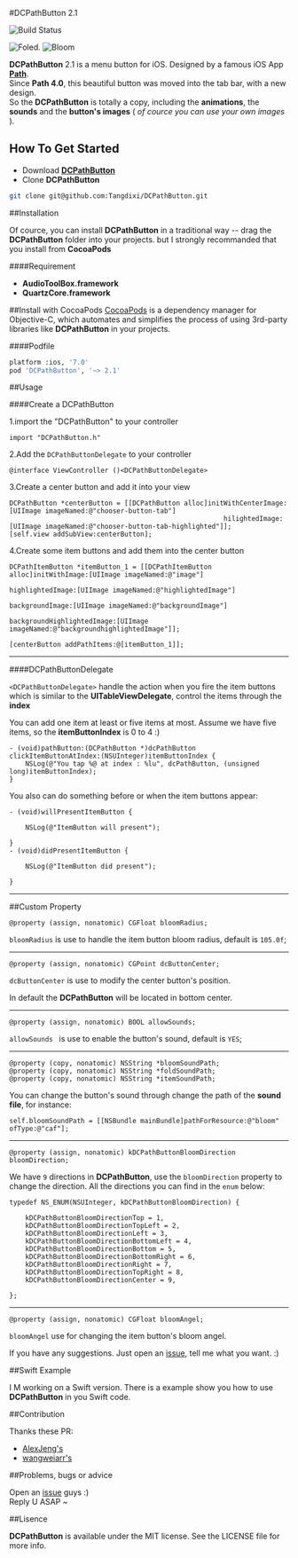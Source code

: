  
#DCPathButton 2.1 

![Build Status](https://api.travis-ci.org/Tangdixi/DCPathButton.svg?branch=master)

![Foled](https://raw.githubusercontent.com/Tangdixi/DCPathButton/master/ScreenShot/1.png).
![Bloom](https://raw.githubusercontent.com/Tangdixi/DCPathButton/master/ScreenShot/2.png) 

**DCPathButton** 2.1 is a menu button for iOS. Designed by a famous iOS App [**Path**](www.path.com).  
Since **Path 4.0**, this beautiful button was moved into the tab bar, with a new design.  
So the **DCPathButton** is totally a copy, including the **animations**, the **sounds** and the **button's images** ( *of cource you can use your own images* ).  

## How To Get Started  

- Download [**DCPathButton**](https://codeload.github.com/Tangdixi/DCPathButton/zip/master)
- Clone **DCPathButton**

```bash
git clone git@github.com:Tangdixi/DCPathButton.git
```

##Installation

Of cource, you can install **DCPathButton** in a traditional way -- drag the **DCPathButton** folder into your projects. but I strongly recommanded that you install from **CocoaPods**

####Requirement

- **AudioToolBox.framework**
- **QuartzCore.framework**

##Install with CocoaPods
[CocoaPods](http://cocoapods.org) is a dependency manager for Objective-C, which automates and simplifies the process of using 3rd-party libraries like **DCPathButton** in your projects.

####Podfile
```bash
platform :ios, '7.0'
pod 'DCPathButton', '~> 2.1'
``` 

##Usage

####Create a DCPathButton  

1.import the "DCPathButton" to your controller
```objc
import "DCPathButton.h"
```  
2.Add the `DCPathButtonDelegate` to your controller  
```objc
@interface ViewController ()<DCPathButtonDelegate>
```
3.Create a center button and add it into your view
```objc
DCPathButton *centerButton = [[DCPathButton alloc]initWithCenterImage:[UIImage imageNamed:@"chooser-button-tab"]
                                                      hilightedImage:[UIImage imageNamed:@"chooser-button-tab-highlighted"]];
[self.view addSubView:centerButton];
```
4.Create some item buttons and add them into the center button

```objc
DCPathItemButton *itemButton_1 = [[DCPathItemButton alloc]initWithImage:[UIImage imageNamed:@"image"]
                                                       highlightedImage:[UIImage imageNamed:@"highlightedImage"]
                                                        backgroundImage:[UIImage imageNamed:@"backgroundImage"]
                                             backgroundHighlightedImage:[UIImage imageNamed:@"backgroundhighlightedImage"]];

[centerButton addPathItems:@[itemButton_1]];                                                 
```
------

####DCPathButtonDelegate

`<DCPathButtonDelegate>` handle the action when you fire the item buttons which is similar to the **UITableViewDelegate**, control the items through the **index**  

You can add one item at least or five items at most. Assume we have five items, so the **itemButtonIndex** is 0 to 4 :)

```objc
- (void)pathButton:(DCPathButton *)dcPathButton clickItemButtonAtIndex:(NSUInteger)itemButtonIndex {
    NSLog(@"You tap %@ at index : %lu", dcPathButton, (unsigned long)itemButtonIndex);
}
```

You also can do something before or when the item buttons appear:

```objc
- (void)willPresentItemButton {
    
    NSLog(@"ItemButton will present");
    
}
- (void)didPresentItemButton {

    NSLog(@"ItemButton did present");
    
}
```

------

##Custom Property

```objc
@property (assign, nonatomic) CGFloat bloomRadius;
```

`bloomRadius` is use to handle the item button bloom radius, default is `105.0f`;

------

```objc
@property (assign, nonatomic) CGPoint dcButtonCenter;
```

`dcButtonCenter` is use to modify the center button's position.  

In default the **DCPathButton** will be located in bottom center.  

------

```objc
@property (assign, nonatomic) BOOL allowSounds;
```

`allowSounds ` is use to enable the button's sound, default is `YES`;

------

```objc
@property (copy, nonatomic) NSString *bloomSoundPath;
@property (copy, nonatomic) NSString *foldSoundPath;
@property (copy, nonatomic) NSString *itemSoundPath;
```
You can change the button's sound through change the path of the **sound file**, for instance:

```objc
self.bloomSoundPath = [[NSBundle mainBundle]pathForResource:@"bloom" ofType:@"caf"];
```

------

```objc
@property (assign, nonatomic) kDCPathButtonBloomDirection bloomDirection;
```
We have `9` directions in **DCPathButton**, use the `bloomDirection` property to change the direction. All the directions you can find in the `enum` below:

```objc
typedef NS_ENUM(NSUInteger, kDCPathButtonBloomDirection) {
    
    kDCPathButtonBloomDirectionTop = 1,
    kDCPathButtonBloomDirectionTopLeft = 2,
    kDCPathButtonBloomDirectionLeft = 3,
    kDCPathButtonBloomDirectionBottomLeft = 4,
    kDCPathButtonBloomDirectionBottom = 5,
    kDCPathButtonBloomDirectionBottomRight = 6,
    kDCPathButtonBloomDirectionRight = 7,
    kDCPathButtonBloomDirectionTopRight = 8,
    kDCPathButtonBloomDirectionCenter = 9,
    
};
```
------

```objc
@property (assign, nonatomic) CGFloat bloomAngel;
```
`bloomAngel` use for changing the item button's bloom angel. 

If you have any suggestions. Just open an [issue](https://github.com/Tangdixi/DCPathButton/issues), tell me what you want.  :) 

##Swift Example

I M working on a Swift version. There is a example show you how to use **DCPathButton** in you Swift code.

##Contribution 

Thanks these PR:
*  [AlexJeng's](https://github.com/AlexJeng/DCPathButton/commit/05228d583626f839a17f40613afb30f013cc34f0)  
*  [wangweiarr's](https://github.com/wangweiarr/DCPathButton/commit/d723afdcd32bcfffadba5e60698b027aa29e95df)

##Problems, bugs or advice

Open an [issue](https://github.com/Tangdixi/DCPathButton/issues) guys :)  
Reply U ASAP ~

##Lisence

**DCPathButton** is available under the MIT license. See the LICENSE file for more info.

